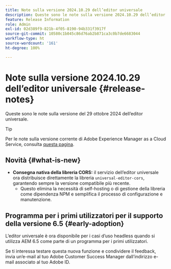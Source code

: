 ```yaml
---
title: Note sulla versione 2024.10.29 dell’editor universale
description: Queste sono le note sulla versione 2024.10.29 dell’editor universale.
feature: Release Information
role: Admin
exl-id: 02d389f9-821b-4f05-8190-94b331f3917f
source-git-commit: 10580c1b045c86d76ab2b871ca3c0b7de6683044
workflow-type: ht
source-wordcount: '161'
ht-degree: 100%

---
```


# Note sulla versione 2024.10.29 dell’editor universale {#release-notes}

Queste sono le note sulla versione del 29 ottobre 2024 dell’editor universale.

>[!TIP]
>
>Per le note sulla versione corrente di Adobe Experience Manager as a Cloud Service, consulta [questa pagina](/help/release-notes/release-notes-cloud/release-notes-current.md).

## Novità {#what-is-new}

* **Consegna nativa della libreria CORS:** il servizio dell’editor universale ora distribuisce direttamente la libreria `universal-editor-cors`, garantendo sempre la versione compatibile più recente.
   * Questo elimina la necessità di self-hosting o di gestione della libreria come dipendenza NPM e semplifica il processo di configurazione e manutenzione.

## Programma per i primi utilizzatori per il supporto della versione 6.5 {#early-adoption}

L’editor universale è ora disponibile per i casi d’uso headless quando si utilizza AEM 6.5 come parte di un programma per i primi utilizzatori.

Se ti interessa testare questa nuova funzione e condividere il feedback, invia un’e-mail al tuo Adobe Customer Success Manager dall’indirizzo e-mail associato al tuo Adobe ID.
